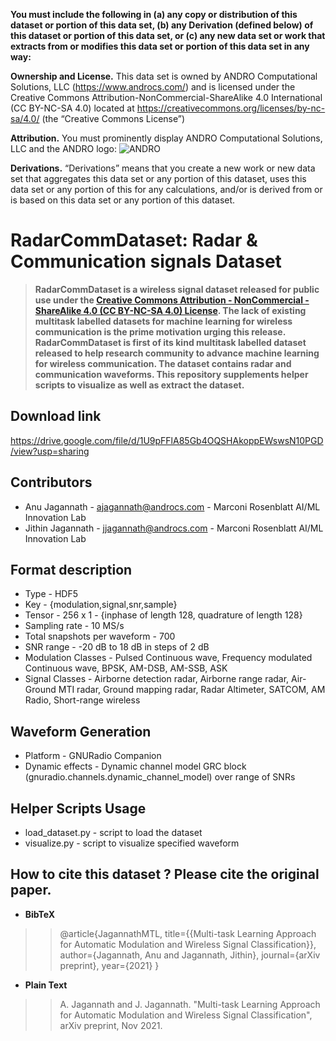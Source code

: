 **You must include the following in (a) any copy or distribution of this dataset or portion of this data set, (b) any Derivation (defined below) of this dataset or portion of this data set, or (c) any new data set or work that extracts from or modifies this data set or portion of this data set in any way:**

**Ownership and License.** This data set is owned by ANDRO Computational Solutions, LLC (https://www.androcs.com/) and is licensed under the Creative Commons Attribution-NonCommercial-ShareAlike 4.0 International (CC BY-NC-SA 4.0) located at https://creativecommons.org/licenses/by-nc-sa/4.0/  (the “Creative Commons License”)

**Attribution.** You must prominently display ANDRO Computational Solutions, LLC and the ANDRO logo: ![ANDRO](logo.png)
 
**Derivations.** “Derivations” means that you create a new work or new data set that aggregates this data set or any portion of this dataset, uses this data set or any portion of this  for any calculations, and/or is derived from or is based on this data set or any portion of this dataset.  

# RadarCommDataset: Radar & Communication signals Dataset
> **RadarCommDataset is a wireless signal dataset released for public use under the [Creative Commons Attribution - NonCommercial - ShareAlike 4.0 (CC BY-NC-SA 4.0) License](https://creativecommons.org/licenses/by-nc-sa/4.0/). The lack of existing multitask labelled datasets for machine learning for wireless communication is the prime motivation urging this release. RadarCommDataset is first of its kind multitask labelled dataset released to help research community to advance machine learning for wireless communication. The dataset contains radar and communication waveforms. This repository supplements helper scripts to visualize as well as extract the dataset.**
## Download link
https://drive.google.com/file/d/1U9pFFlA85Gb4OQSHAkoppEWswsN10PGD/view?usp=sharing
## Contributors
* Anu Jagannath    - ajagannath@androcs.com - Marconi Rosenblatt AI/ML Innovation Lab
* Jithin Jagannath - jjagannath@androcs.com - Marconi Rosenblatt AI/ML Innovation Lab

## Format description
* Type - HDF5
* Key  - {modulation,signal,snr,sample}
* Tensor - 256 x 1 - {inphase of length 128, quadrature of length 128}
* Sampling rate - 10 MS/s
* Total snapshots per waveform - 700
* SNR range - -20 dB to 18 dB in steps of 2 dB
* Modulation Classes - Pulsed Continuous wave, Frequency modulated Continuous wave, BPSK, AM-DSB, AM-SSB, ASK
* Signal Classes -  Airborne detection radar, Airborne range radar, Air-Ground MTI radar, Ground mapping radar, Radar Altimeter, SATCOM, AM Radio, Short-range wireless

## Waveform Generation
* Platform - GNURadio Companion
* Dynamic effects - Dynamic channel model GRC block (gnuradio.channels.dynamic_channel_model) over range of SNRs
## Helper Scripts Usage
* load_dataset.py - script to load the dataset
* visualize.py    - script to visualize specified waveform

## How to cite this dataset ? Please cite the original paper.
* **BibTeX** 
> >  @article{JagannathMTL,
  title={{Multi-task Learning Approach for Automatic Modulation and Wireless Signal Classification}},
  author={Jagannath, Anu and Jagannath, Jithin},
  journal={arXiv preprint},
  year={2021}
} </br >
* **Plain Text** 
> > A. Jagannath and J. Jagannath. "Multi-task Learning Approach for Automatic Modulation and Wireless Signal Classification", arXiv preprint, Nov 2021.</br >

